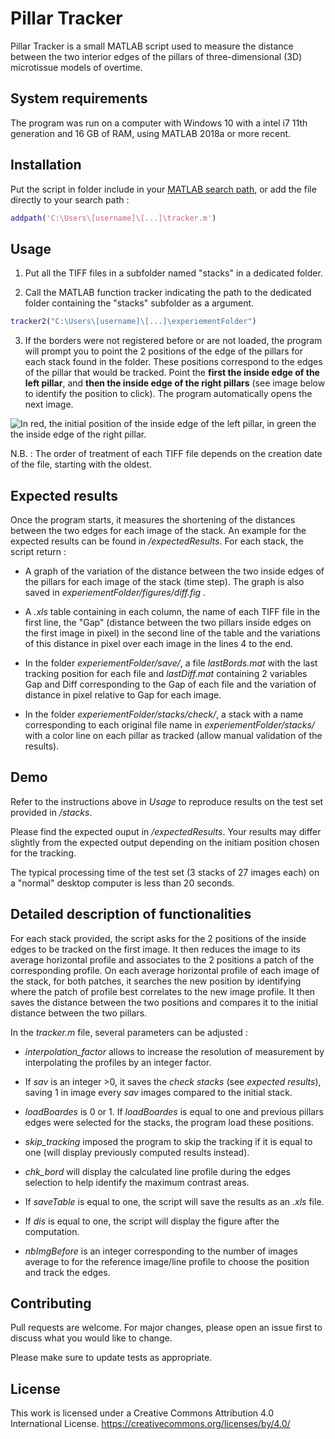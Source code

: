 # Pillar Tracker

Pillar Tracker is a small MATLAB script used to measure the distance between the two 
interior edges of the pillars of three-dimensional (3D) microtissue models of overtime. 

## System requirements

The program was run on a computer with Windows 10 with a intel i7 11th generation and 16 GB 
of RAM, using MATLAB 2018a or more recent. 

## Installation

Put the script in folder include in your [MATLAB search path](https://fr.mathworks.com/help/matlab/matlab_env/what-is-the-matlab-search-path.html),
or add the file directly to your search path : 

```MATLAB
addpath('C:\Users\[username]\[...]\tracker.m')
```

## Usage

1) Put all the TIFF files in a subfolder named "stacks" in a dedicated folder.

2) Call the MATLAB function tracker indicating the path to the dedicated folder containing the "stacks" subfolder as a argument. 

```MATLAB
tracker2("C:\Users\[username]\[...]\experiementFolder")
```

3) If the borders were not registered before or are not loaded, the program will prompt 
you to point the 2 positions of the edge of the pillars for each stack found in the folder. 
These positions correspond to the edges of the pillar that would be tracked. 
Point the **first the inside edge of the left pillar**, and **then the inside edge of the 
right pillars** (see image below to identify the position to click). The program 
automatically opens the next image. 

![In red, the initial position of the inside edge of the left pillar, in green the the 
inside edge of the right pillar.](https://github.com/Orion38/Pillar-tracker/blob/main/assets/images/initPosition.PNG)

N.B. : The order of treatment of each TIFF file depends on the creation date of the file, 
starting with the oldest.

## Expected results
 Once the program starts, it measures the shortening of the distances between the two edges
for each image of the stack. An example for the expected results can be found in 
*/expectedResults*. For each stack, the script return : 

- A graph of the variation of the distance between the two inside edges of the pillars 
for each image of the stack (time step). The graph is also saved in 
*experiementFolder/figures/diff.fig* .

- A *.xls* table containing in each column, the name of each TIFF file in the first line, 
the "Gap" (distance between the two pillars inside edges on the first image in pixel) in 
the second line of the table and the variations of this distance in pixel over each 
image in the lines 4 to the end.

- In the folder *experiementFolder/save/*, a file *lastBords.mat* with the last tracking 
position for each file and *lastDiff.mat* containing 2 variables Gap and Diff corresponding 
to the Gap of each file and the variation of distance in pixel relative to Gap for each 
image. 

- In the folder *experiementFolder/stacks/check/*, a stack with a name corresponding to 
each original file name in *experiementFolder/stacks/* with a color line on each pillar as 
tracked (allow manual validation of the results). 

## Demo

Refer to the instructions above in *Usage* to reproduce results on the test set provided 
in */stacks*.

Please find the expected ouput in */expectedResults*. Your results may differ slightly 
from the expected output depending on the initiam position chosen for the tracking. 

The typical processing time of the test set (3 stacks of 27 images each) on a "normal" 
desktop computer is less than 20 seconds.

## Detailed description of functionalities

For each stack provided, the script asks for the 2 positions of the inside edges to be 
tracked on the first image. It then reduces the image to its average horizontal profile 
and associates to the 2 positions a patch of the corresponding profile. On each average 
horizontal profile of each image of the stack, for both patches, it searches the new 
position by identifying where the patch of profile best correlates to the new image 
profile. It then saves the distance between the two positions and compares it to the 
initial distance between the two pillars. 

In the *tracker.m* file, several parameters can be adjusted : 

- *interpolation_factor* allows to increase the resolution of measurement by interpolating 
the profiles by an integer factor.

- If *sav* is an integer >0, it saves the *check stacks* (see *expected results*), saving 
1 in image every *sav* images compared to the initial stack.

- *loadBoardes* is 0 or 1. If *loadBoardes* is equal to one and previous pillars edges 
were selected for the stacks, the program load these positions.

- *skip_tracking* imposed the program to skip the tracking if it is equal to one 
(will display previously computed results instead).

- *chk_bord* will display the calculated line profile during the edges selection to help 
identify the maximum contrast areas.

- If *saveTable* is equal to one, the script will save the results as an *.xls* file.

- If *dis* is equal to one, the script will display the figure after the computation.

- *nbImgBefore* is an integer corresponding to the number of images average to for the 
reference image/line profile to choose the position and track the edges. 


## Contributing
Pull requests are welcome. For major changes, please open an issue first to discuss what 
you would like to change.

Please make sure to update tests as appropriate.

## License

This work is licensed under a Creative Commons Attribution 4.0 International License. 
https://creativecommons.org/licenses/by/4.0/